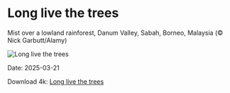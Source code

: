 # Long live the trees

Mist over a lowland rainforest, Danum Valley, Sabah, Borneo, Malaysia (© Nick Garbutt/Alamy)

![Long live the trees](https://bing.com/th?id=OHR.DanumValley_EN-US1030783251_UHD.jpg&rf=LaDigue_UHD.jpg&pid=hp&w=1024&h=576&rs=1&c=4)

Date: 2025-03-21

Download 4k: [Long live the trees](https://bing.com/th?id=OHR.DanumValley_EN-US1030783251_UHD.jpg&rf=LaDigue_UHD.jpg&pid=hp&w=3840&h=2160&rs=1&c=4)

